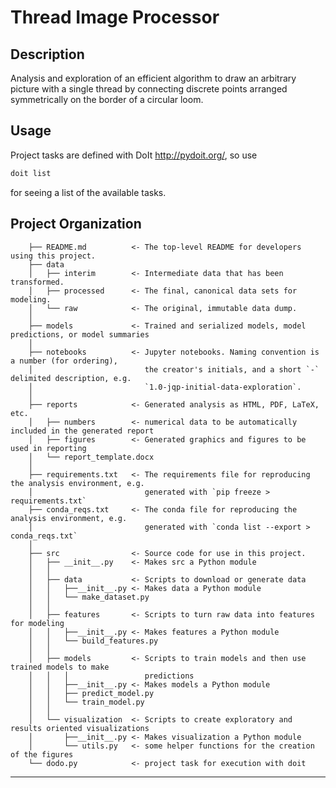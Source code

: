 Thread Image Processor
==============================

Description
-----------

Analysis and exploration of an efficient algorithm to draw an arbitrary picture with a single thread by connecting discrete points arranged symmetrically on the border of a circular loom.

Usage
-----
Project tasks are defined with DoIt <http://pydoit.org/>, so use
```bat
doit list
```
for seeing a list of the available tasks.

Project Organization
------------

```
    ├── README.md          <- The top-level README for developers using this project.
    ├── data
    │   ├── interim        <- Intermediate data that has been transformed.
    │   ├── processed      <- The final, canonical data sets for modeling.
    │   └── raw            <- The original, immutable data dump.
    │
    ├── models             <- Trained and serialized models, model predictions, or model summaries
    │
    ├── notebooks          <- Jupyter notebooks. Naming convention is a number (for ordering),
    │                         the creator's initials, and a short `-` delimited description, e.g.
    │                         `1.0-jqp-initial-data-exploration`.
    │
    ├── reports            <- Generated analysis as HTML, PDF, LaTeX, etc.
    │   ├── numbers        <- numerical data to be automatically included in the generated report
    │   ├── figures        <- Generated graphics and figures to be used in reporting
    │   └── report_template.docx
    │
    ├── requirements.txt   <- The requirements file for reproducing the analysis environment, e.g.
    │                         generated with `pip freeze > requirements.txt`
    ├── conda_reqs.txt     <- The conda file for reproducing the analysis environment, e.g.
    │                         generated with `conda list --export > conda_reqs.txt`
    │
    ├── src                <- Source code for use in this project.
    │   ├── __init__.py    <- Makes src a Python module
    │   │
    │   ├── data           <- Scripts to download or generate data
    │   │   ├──__init__.py <- Makes data a Python module
    │   │   └── make_dataset.py
    │   │
    │   ├── features       <- Scripts to turn raw data into features for modeling
    │   │   ├──__init__.py <- Makes features a Python module
    │   │   └── build_features.py
    │   │
    │   ├── models         <- Scripts to train models and then use trained models to make
    │   │   │                 predictions
    │   │   ├──__init__.py <- Makes models a Python module
    │   │   ├── predict_model.py
    │   │   └── train_model.py
    │   │
    │   └── visualization  <- Scripts to create exploratory and results oriented visualizations
    │       ├──__init__.py <- Makes visualization a Python module
    │       └── utils.py   <- some helper functions for the creation of the figures
    └── dodo.py            <- project task for execution with doit
```
--------